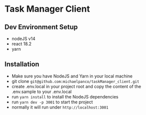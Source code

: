 # Task Manager Client

## Dev Environment Setup

-   nodeJS v14
-   react 18.2
-   yarn

## Installation

-   Make sure you have NodeJS and Yarn in your local machine
-   git clone `git@github.com:michaelpanco/taskManager_client.git`
-   create .env.local in your project root and copy the content of the .env.sample to your .env.local
-   run `yarn install` to install the NodeJS dependencies
-   run `yarn dev -p 3001` to start the project
-   normally it will run under `http://localhost:3001`
